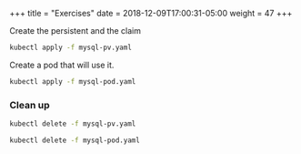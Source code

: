 +++
title = "Exercises"
date = 2018-12-09T17:00:31-05:00
weight = 47
+++

Create the persistent and the claim
```bash
kubectl apply -f mysql-pv.yaml
```

Create a pod that will use it.

```bash
kubectl apply -f mysql-pod.yaml

```

### Clean up
```bash
kubectl delete -f mysql-pv.yaml

kubectl delete -f mysql-pod.yaml

```

